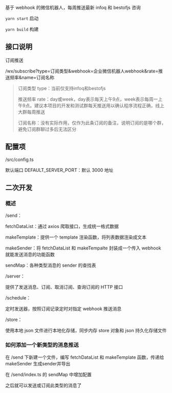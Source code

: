 基于 webhook 的微信机器人，每周推送最新 infoq 和 bestofjs 咨询

`yarn start` 启动

`yarn build` 构建

## 接口说明

订阅推送

/wx/subscribe?type=订阅类型&webhook=企业微信机器人webhook&rate=推送频率&name=订阅名称

> 订阅类型 type：当前仅支持infoq和bestofjs
> 
> 推送频率 rate：day或week，day表示每天上午9点，week表示每周一上午9点。建议本项目的开发和测试群每天推送用以确认程序流程正确，线上大群每周推送
>
> 订阅名称：没有实际作用，仅作为此条订阅的备注，说明订阅的是哪个群，避免订阅群聊过多后无法区分



## 配置项

/src/config.ts

默认端口 DEFAULT_SERVER_PORT：默认 3000 地址

## 二次开发

### 概述

/send：

fetchDataList：通过 axios 爬取接口，生成统一格式数据

makeTemplate：提供一个 template 渲染函数，将列表数据渲染成文本

makeSender：将 fetchDataList 和 makeTempalte 封装成一个传入 webhook 就能发送消息的功能函数

sendMap：各种类型消息的 sender 的查找表

/server：

提供了发送消息、订阅、取消订阅、查询订阅的 HTTP 接口

/schedule：

定时发送器，按照订阅记录定时对指定 webhook 推送消息

/store：

使用本地 json 文件进行本地化存储，同步内存 store 对象和 json 持久化存储文件

### 如何添加一个新类型的消息推送

在 /send 下新建一个文件，编写 fetchDataList 和 makeTemplate 函数，传递给 makeSender 生成sender并导出

在 /send/index.ts 的 sendMap 中增加配置

之后就可以发送或订阅此类型的消息了

